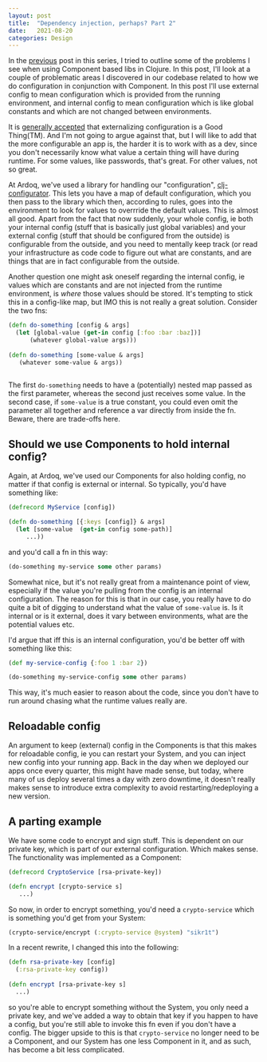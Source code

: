 ```yaml
---
layout: post
title:  "Dependency injection, perhaps? Part 2"
date:   2021-08-20
categories: Design
---
```

In the [previous](https://slipset.github.io/posts/dependency-injection-perhaps) post in this series, I tried to outline some of the problems I see when using Component based libs in Clojure. In this post, I'll look at a couple of problematic areas I discovered in our codebase related to how we do configuration in conjunction with Component. In this post I'll use external config to mean configuration which is provided from the running environment, and internal config to mean configuration which is like global constants and which are not changed between environments.

It is [generally accepted](https://12factor.net/config) that externalizing configuration is a Good Thing(TM). And I'm not going to argue against that, but I will like to add that the more configurable an app is, the harder it is to work with as a dev, since you don't necessarily know what value a certain thing will have during runtime. For some values, like passwords, that's great. For other values, not so great.

At Ardoq, we've used a library for handling our "configuration", [clj-configurator](https://github.com/unrelentingtech/clj-configurator). This lets you have a map of default configuration, which you then pass to the library which then, according to rules, goes into the environment to look for values to overrride the default values. This is almost all good. Apart from the fact that now suddenly, your whole config, ie both your internal config (stuff that is basically just global variables) and your external config (stuff that should be configured from the outside) is configurable from the outside, and you need to mentally keep track (or read your infrastructure as code code to figure out what are constants, and are things that are in fact configurable from the outside.

Another question one might ask oneself regarding the internal config, ie values which are constants and are not injected from the runtime environment, is _where_ those values should be stored. It's tempting to stick this in a config-like map, but IMO this is not really a great solution. Consider the two fns:

```clj
(defn do-something [config & args]
  (let [global-value (get-in config [:foo :bar :baz])]
      (whatever global-value args)))
      
(defn do-something [some-value & args]
   (whatever some-value & args))
   
```
The first `do-something` needs to have a (potentially) nested map passed as the first parameter, whereas the second just receives some value. In the second case, if `some-value` is a true constant, you could even omit the parameter all together and reference a var directly from inside the fn. Beware, there are trade-offs here.

## Should we use Components to hold internal config?

Again, at Ardoq, we've used our Components for also holding config, no matter if that config is external or internal. So typically, you'd have something like:

```clj
(defrecord MyService [config])

(defn do-something [{:keys [config]} & args]
  (let [some-value  (get-in config some-path)]
     ...))
```

and you'd call a fn in this way:

```clj
(do-something my-service some other params)
```

Somewhat nice, but it's not really great from a maintenance point of view, especially if the value you're pulling from the config is an internal configuration. The reason for this is that in our case, you really have to do quite a bit of digging to understand what the value of `some-value` is. Is it internal or is it external, does it vary between environments, what are the potential values etc.

I'd argue that iff this is an internal configuration, you'd be better off with something like this:

```clj
(def my-service-config {:foo 1 :bar 2})

(do-something my-service-config some other params)
```

This way, it's much easier to reason about the code, since you don't have to run around chasing what the runtime values really are.

## Reloadable config

An argument to keep (external) config in the Components is that this makes for reloadable config, ie you can restart your System, and you can inject new config into your running app. Back in the day when we deployed our apps once every quarter, this might have made sense, but today, where many of us deploy several times a day with zero downtime, it doesn't really makes sense to introduce extra complexity to avoid restarting/redeploying a new version.

## A parting example

We have some code to encrypt and sign stuff. This is dependent on our private key, which is part of our external configuration. Which makes sense. The functionality was implemented as a Component:

```clj
(defrecord CryptoService [rsa-private-key])

(defn encrypt [crypto-service s] 
   ...)

```
So now, in order to encrypt something, you'd need a `crypto-service` which is something you'd get from your System:

```clj
(crypto-service/encrypt (:crypto-service @system) "sikr1t")
```

In a recent rewrite, I changed this into the following:

```clj
(defn rsa-private-key [config]
  (:rsa-private-key config))
  
(defn encrypt [rsa-private-key s]
  ...)
```  

so you're able to encrypt something without the System, you only need a private key, and we've added a way to obtain that key if you happen to have a config, but you're still able to invoke this fn even if you don't have a config. The bigger upside to this is that `crypto-service` no longer need to be a Component, and our System has one less Component in it, and as such, has become a bit less complicated.
       
